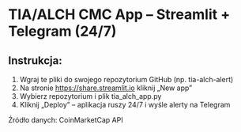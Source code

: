 
# TIA/ALCH CMC App – Streamlit + Telegram (24/7)

## Instrukcja:
1. Wgraj te pliki do swojego repozytorium GitHub (np. tia-alch-alert)
2. Na stronie https://share.streamlit.io kliknij „New app”
3. Wybierz repozytorium i plik tia_alch_app.py
4. Kliknij „Deploy” – aplikacja ruszy 24/7 i wyśle alerty na Telegram

Źródło danych: CoinMarketCap API
